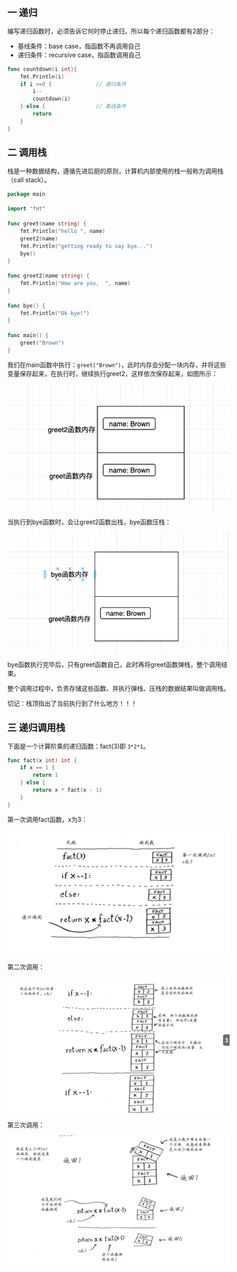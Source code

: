 ## 一 递归

编写递归函数时，必须告诉它何时停止递归，所以每个递归函数都有2部分：
- 基线条件：base case，指函数不再调用自己
- 递归条件：recursive case，指函数调用自己

```go
func countdown(i int){
	fmt.Println(i)
	if i >=0 {				// 递归条件
		i--
		countdown(i)
	} else {				// 基线条件
		return
	}
}
```

## 二 调用栈

栈是一种数据结构，遵循先进后厨的原则，计算机内部使用的栈一般称为调用栈（call stack）。

```go
package main

import "fmt"

func greet(name string) {
	fmt.Println("hello ", name)
	greet2(name)
	fmt.Println("getting ready to say bye...")
	bye()
}

func greet2(name string) {
	fmt.Println("How are you,  ", name)
}

func bye() {
	fmt.Println("Ok bye!")
}

func main() {
	greet("Brown")
}
```

我们在main函数中执行：`greet("Brown")`，此时内存会分配一块内存，并将这些变量保存起来，在执行时，继续执行greet2，这样依次保存起来，如图所示：  

![](../images/algorithm/03-03.png)

当执行到bye函数时，会让greet2函数出栈，bye函数压栈：  

![](../images/algorithm/03-04.png)  

bye函数执行完毕后，只有greet函数自己，此时再将greet函数弹栈，整个调用结束。  

整个调用过程中，负责存储这些函数、并执行弹栈、压栈的数据结果叫做调用栈。  

切记：栈顶指出了当前执行到了什么地方！！！

## 三 递归调用栈

下面是一个计算阶乘的递归函数：fact(3)即 `3*2*1`。  

```go
func fact(x int) int {
    if x == 1 {
        return 1
    } else {
        return x * fact(x - 1)
    }
}
```

第一次调用fact函数，x为3：  

![](../images/algorithm/03-05.png)  


第二次调用：  

![](../images/algorithm/03-06.png)  

第三次调用：  

![](../images/algorithm/03-07.png) 